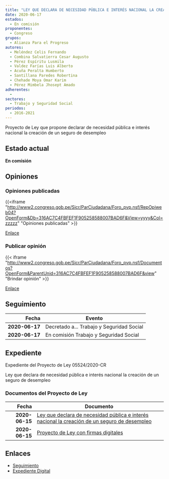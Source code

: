 ```yaml
---
title: "LEY QUE DECLARA DE NECESIDAD PÚBLICA E INTERÉS NACIONAL LA CREACIÓN DE UN SEGURO DE DESEMPLEO"
date: 2020-06-17
estados: 
  - En comisión
proponentes: 
  - Congreso
grupos: 
  - Alianza Para el Progreso
autores: 
  - Meléndez Celis Fernando
  - Combina Salvatierra Cesar Augusto
  - Pérez Espíritu Lusmila
  - Valdez Farías Luis Alberto
  - Acuña Peralta Humberto
  - Santillana Paredes Robertina
  - Chehade Moya Omar Karim
  - Pérez Mimbela Jhosept Amado
adherentes: 
  - 
sectores: 
  - Trabajo y Seguridad Social
periodos: 
  - 2016-2021
---
```


Proyecto de Ley que propone declarar de necesidad pública e interés nacional la creación de un seguro de desempleo


## Estado actual

**En comisión**

## Opiniones

### Opiniones publicadas

{{<iframe "http://www2.congreso.gob.pe/Sicr/ParCiudadana/Foro_pvp.nsf/RepOpiweb04?OpenForm&Db=316AC7C4FBFEF1F905258588007BAD6F&View=yyyy&Col=zzzzz" "Opiniones publicadas" >}}

[Enlace](http://www2.congreso.gob.pe/Sicr/ParCiudadana/Foro_pvp.nsf/RepOpiweb04?OpenForm&Db=316AC7C4FBFEF1F905258588007BAD6F&View=yyyy&Col=zzzzz)
### Publicar opinión

{{< iframe "http://www2.congreso.gob.pe/Sicr/ParCiudadana/Foro_pvp.nsf/Documentos?OpenForm&ParentUnid=316AC7C4FBFEF1F905258588007BAD6F&view" "Brindar opinión" >}}

[Enlace](http://www2.congreso.gob.pe/Sicr/ParCiudadana/Foro_pvp.nsf/Documentos?OpenForm&ParentUnid=316AC7C4FBFEF1F905258588007BAD6F&view)

## Seguimiento

| Fecha | Evento |
|------:|--------|
| **2020-06-17** | Decretado a... Trabajo y Seguridad Social|
| **2020-06-17** | En comisión Trabajo y Seguridad Social|


## Expediente

Expediente del Proyecto de Ley 05524/2020-CR

Ley que declara de necesidad pública e interés nacional la creación de un seguro de desempleo


### Documentos del Proyecto de Ley

| Fecha | Documento |
|------:|--------|
| **2020-06-15** | [Ley que declara de necesidad pública e interés nacional la creación de un seguro de desempleo](http://www.leyes.congreso.gob.pe/Documentos/2016_2021/Proyectos_de_Ley_y_de_Resoluciones_Legislativas/PL05524_20200615.pdf) |
| **2020-06-15** | [Proyecto de Ley con firmas digitales](http://www.leyes.congreso.gob.pe/Documentos/2016_2021/Proyectos_de_Ley_y_de_Resoluciones_Legislativas/Proyectos_Firmas_digitales/PL05524.pdf) |

## Enlaces 

- [Seguimiento](http://www2.congreso.gob.pe/Sicr/TraDocEstProc/CLProLey2016.nsf/f7fff46988ca05b1052578e100829cc7/8d39343ddeceffdd05258588008353b3?OpenDocument)
- [Expediente Digital](http://www2.congreso.gob.pe/Sicr/TraDocEstProc/CLProLey2016.nsf/f7fff46988ca05b1052578e100829cc7/8d39343ddeceffdd05258588008353b3?OpenDocument&Click=05257FB7005EB655.eb71d0cf91d8294e05256cdf006b5706/$Body/0.1C6C)
